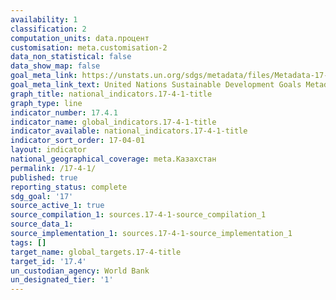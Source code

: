 ```yaml
---
availability: 1
classification: 2
computation_units: data.процент
customisation: meta.customisation-2
data_non_statistical: false
data_show_map: false
goal_meta_link: https://unstats.un.org/sdgs/metadata/files/Metadata-17-04-01.pdf
goal_meta_link_text: United Nations Sustainable Development Goals Metadata (pdf 468kB)
graph_title: national_indicators.17-4-1-title
graph_type: line
indicator_number: 17.4.1
indicator_name: global_indicators.17-4-1-title
indicator_available: national_indicators.17-4-1-title
indicator_sort_order: 17-04-01
layout: indicator
national_geographical_coverage: meta.Казахстан
permalink: /17-4-1/
published: true
reporting_status: complete
sdg_goal: '17'
source_active_1: true
source_compilation_1: sources.17-4-1-source_compilation_1
source_data_1:
source_implementation_1: sources.17-4-1-source_implementation_1
tags: []
target_name: global_targets.17-4-title
target_id: '17.4'
un_custodian_agency: World Bank
un_designated_tier: '1'
---
```

